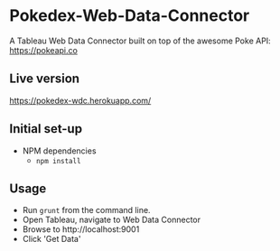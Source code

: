 # Pokedex-Web-Data-Connector
A Tableau Web Data Connector built on top of the awesome Poke API: https://pokeapi.co

## Live version
https://pokedex-wdc.herokuapp.com/

## Initial set-up
- NPM dependencies
  - `npm install`

## Usage
- Run `grunt` from the command line.
- Open Tableau, navigate to Web Data Connector
- Browse to http://localhost:9001
- Click 'Get Data'
